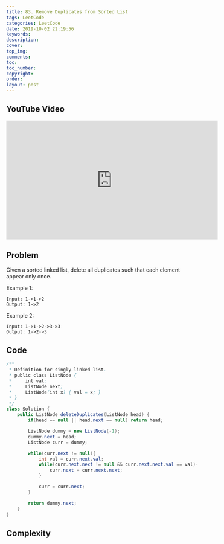 ```yaml
---
title: 83. Remove Duplicates from Sorted List
tags: LeetCode
categories: LeetCode
date: 2019-10-02 22:19:56
keywords:
description:
cover:
top_img:
comments:
toc:
toc_number:
copyright:
order:
layout: post
---
```


## YouTube Video

<iframe width="560" height="315" src="https://www.youtube.com/embed/gO4mJZrye6w" frameborder="0" allow="accelerometer; autoplay; encrypted-media; gyroscope; picture-in-picture" allowfullscreen></iframe>

## Problem

Given a sorted linked list, delete all duplicates such that each element appear only once.

Example 1:

```
Input: 1->1->2
Output: 1->2
```

Example 2:

```
Input: 1->1->2->3->3
Output: 1->2->3
```

## Code

```java
/**
 * Definition for singly-linked list.
 * public class ListNode {
 *     int val;
 *     ListNode next;
 *     ListNode(int x) { val = x; }
 * }
 */
class Solution {
    public ListNode deleteDuplicates(ListNode head) {
        if(head == null || head.next == null) return head;

        ListNode dummy = new ListNode(-1);
        dummy.next = head;
        ListNode curr = dummy;

        while(curr.next != null){
            int val = curr.next.val;
            while(curr.next.next != null && curr.next.next.val == val){
                curr.next = curr.next.next;
            }

            curr = curr.next;
        }

        return dummy.next;
    }
}
```

## Complexity

